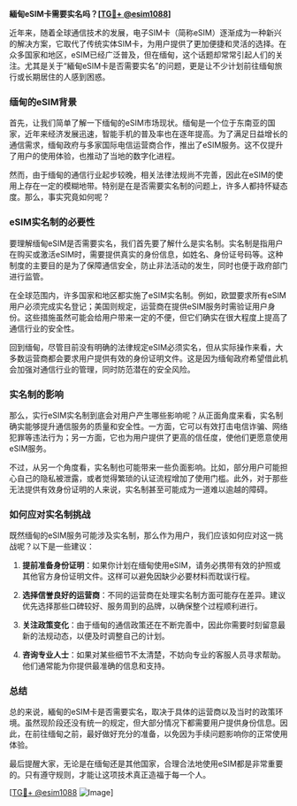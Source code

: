 **緬甸eSIM卡需要实名吗？[[TG💪+ @esim1088](https://t.me/s/esim1088)]**

近年来，随着全球通信技术的发展，电子SIM卡（简称eSIM）逐渐成为一种新兴的解决方案，它取代了传统实体SIM卡，为用户提供了更加便捷和灵活的选择。在众多国家和地区，eSIM已经广泛普及，但在缅甸，这个话题却常常引起人们的关注。尤其是关于“緬甸eSIM卡是否需要实名”的问题，更是让不少计划前往缅甸旅行或长期居住的人感到困惑。

### 缅甸的eSIM背景

首先，让我们简单了解一下缅甸的eSIM市场现状。缅甸是一个位于东南亚的国家，近年来经济发展迅速，智能手机的普及率也在逐年提高。为了满足日益增长的通信需求，缅甸政府与多家国际电信运营商合作，推出了eSIM服务。这不仅提升了用户的使用体验，也推动了当地的数字化进程。

然而，由于缅甸的通信行业起步较晚，相关法律法规尚不完善，因此在eSIM的使用上存在一定的模糊地带。特别是在是否需要实名制的问题上，许多人都持怀疑态度。那么，事实究竟如何呢？

### eSIM实名制的必要性

要理解缅甸eSIM是否需要实名，我们首先要了解什么是实名制。实名制是指用户在购买或激活eSIM时，需要提供真实的身份信息，如姓名、身份证号码等。这种制度的主要目的是为了保障通信安全，防止非法活动的发生，同时也便于政府部门进行监管。

在全球范围内，许多国家和地区都实施了eSIM实名制。例如，欧盟要求所有eSIM用户必须完成实名登记；美国则规定，运营商在提供eSIM服务时需验证用户身份。这些措施虽然可能会给用户带来一定的不便，但它们确实在很大程度上提高了通信行业的安全性。

回到缅甸，尽管目前没有明确的法律规定eSIM必须实名，但从实际操作来看，大多数运营商都会要求用户提供有效的身份证明文件。这是因为缅甸政府希望借此机会加强对通信行业的管理，同时防范潜在的安全风险。

### 实名制的影响

那么，实行eSIM实名制到底会对用户产生哪些影响呢？从正面角度来看，实名制确实能够提升通信服务的质量和安全性。一方面，它可以有效打击电信诈骗、网络犯罪等违法行为；另一方面，它也为用户提供了更高的信任度，使他们更愿意使用eSIM服务。

不过，从另一个角度看，实名制也可能带来一些负面影响。比如，部分用户可能担心自己的隐私被泄露，或者觉得繁琐的认证流程增加了使用门槛。此外，对于那些无法提供有效身份证明的人来说，实名制甚至可能成为一道难以逾越的障碍。

### 如何应对实名制挑战

既然缅甸的eSIM服务可能涉及实名制，那么作为用户，我们应该如何应对这一挑战呢？以下是一些建议：

1. **提前准备身份证明**：如果你计划在缅甸使用eSIM，请务必携带有效的护照或其他官方身份证明文件。这样可以避免因缺少必要材料而耽误行程。

2. **选择信誉良好的运营商**：不同的运营商在处理实名制方面可能存在差异。建议优先选择那些口碑较好、服务周到的品牌，以确保整个过程顺利进行。

3. **关注政策变化**：由于缅甸的通信政策还在不断完善中，因此你需要时刻留意最新的法规动态，以便及时调整自己的计划。

4. **咨询专业人士**：如果对某些细节不太清楚，不妨向专业的客服人员寻求帮助。他们通常能为你提供最准确的信息和支持。

### 总结

总的来说，緬甸的eSIM卡是否需要实名，取决于具体的运营商以及当时的政策环境。虽然现阶段还没有统一的规定，但大部分情况下都需要用户提供身份信息。因此，在前往缅甸之前，最好做好充分的准备，以免因为手续问题影响你的正常使用体验。

最后提醒大家，无论是在缅甸还是其他国家，合理合法地使用eSIM都是非常重要的。只有遵守规则，才能让这项技术真正造福于每一个人。

[[TG💪+ @esim1088](https://t.me/s/esim1088) ![Image](https://i.postimg.cc/4NQfJmqS/Snipaste-2025-05-13-00-14-12.png)]